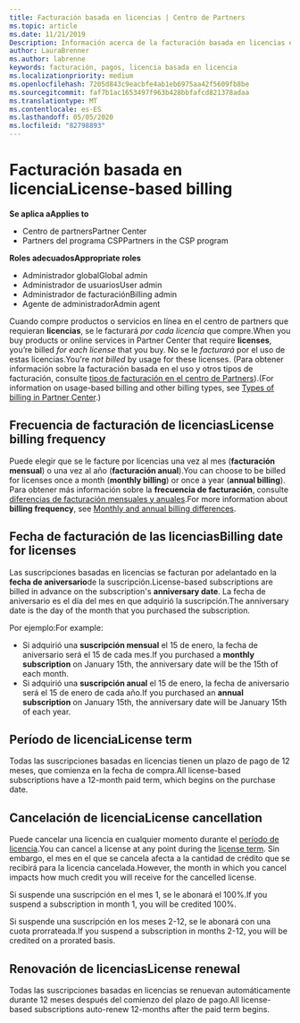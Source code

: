 ```yaml
---
title: Facturación basada en licencias | Centro de Partners
ms.topic: article
ms.date: 11/21/2019
Description: Información acerca de la facturación basada en licencias en el centro de Partners, donde se factura por licencia (no por el uso de licencias).
author: LauraBrenner
ms.author: labrenne
keywords: facturación, pagos, licencia basada en licencia
ms.localizationpriority: medium
ms.openlocfilehash: 7205d843c9eacbfe4ab1eb6975aa42f5609fb8be
ms.sourcegitcommit: faf7b1ac1653497f963b428bbfafcd821378adaa
ms.translationtype: MT
ms.contentlocale: es-ES
ms.lasthandoff: 05/05/2020
ms.locfileid: "82798893"
---
```

# <a name="license-based-billing"></a><span data-ttu-id="533bd-104">Facturación basada en licencia</span><span class="sxs-lookup"><span data-stu-id="533bd-104">License-based billing</span></span>

<span data-ttu-id="533bd-105">**Se aplica a**</span><span class="sxs-lookup"><span data-stu-id="533bd-105">**Applies to**</span></span>

- <span data-ttu-id="533bd-106">Centro de partners</span><span class="sxs-lookup"><span data-stu-id="533bd-106">Partner Center</span></span>
- <span data-ttu-id="533bd-107">Partners del programa CSP</span><span class="sxs-lookup"><span data-stu-id="533bd-107">Partners in the CSP program</span></span>

<span data-ttu-id="533bd-108">**Roles adecuados**</span><span class="sxs-lookup"><span data-stu-id="533bd-108">**Appropriate roles**</span></span>
-   <span data-ttu-id="533bd-109">Administrador global</span><span class="sxs-lookup"><span data-stu-id="533bd-109">Global admin</span></span>
-   <span data-ttu-id="533bd-110">Administrador de usuarios</span><span class="sxs-lookup"><span data-stu-id="533bd-110">User admin</span></span>
-   <span data-ttu-id="533bd-111">Administrador de facturación</span><span class="sxs-lookup"><span data-stu-id="533bd-111">Billing admin</span></span>
-   <span data-ttu-id="533bd-112">Agente de administrador</span><span class="sxs-lookup"><span data-stu-id="533bd-112">Admin agent</span></span>

<span data-ttu-id="533bd-113">Cuando compre productos o servicios en línea en el centro de partners que requieran **licencias**, se le facturará *por cada licencia* que compre.</span><span class="sxs-lookup"><span data-stu-id="533bd-113">When you buy products or online services in Partner Center that require **licenses**, you’re billed *for each license* that you buy.</span></span> <span data-ttu-id="533bd-114">No se le *facturará* por el uso de estas licencias.</span><span class="sxs-lookup"><span data-stu-id="533bd-114">You're *not billed* by usage for these licenses.</span></span> <span data-ttu-id="533bd-115">(Para obtener información sobre la facturación basada en el uso y otros tipos de facturación, consulte [tipos de facturación en el centro de Partners](billing-different-types.md)).</span><span class="sxs-lookup"><span data-stu-id="533bd-115">(For information on usage-based billing and other billing types, see [Types of billing in Partner Center](billing-different-types.md).)</span></span>

## <a name="license-billing-frequency"></a><span data-ttu-id="533bd-116">Frecuencia de facturación de licencias</span><span class="sxs-lookup"><span data-stu-id="533bd-116">License billing frequency</span></span>

<span data-ttu-id="533bd-117">Puede elegir que se le facture por licencias una vez al mes (**facturación mensual**) o una vez al año (**facturación anual**).</span><span class="sxs-lookup"><span data-stu-id="533bd-117">You can choose to be billed for licenses once a month (**monthly billing**) or once a year (**annual billing**).</span></span> <span data-ttu-id="533bd-118">Para obtener más información sobre la **frecuencia de facturación**, consulte [diferencias de facturación mensuales y anuales](billing-annual-monthly.md).</span><span class="sxs-lookup"><span data-stu-id="533bd-118">For more information about **billing frequency**, see [Monthly and annual billing differences](billing-annual-monthly.md).</span></span>

## <a name="billing-date-for-licenses"></a><span data-ttu-id="533bd-119">Fecha de facturación de las licencias</span><span class="sxs-lookup"><span data-stu-id="533bd-119">Billing date for licenses</span></span>

<span data-ttu-id="533bd-120">Las suscripciones basadas en licencias se facturan por adelantado en la **fecha de aniversario**de la suscripción.</span><span class="sxs-lookup"><span data-stu-id="533bd-120">License-based subscriptions are billed in advance on the subscription's **anniversary date**.</span></span> <span data-ttu-id="533bd-121">La fecha de aniversario es el día del mes en que adquirió la suscripción.</span><span class="sxs-lookup"><span data-stu-id="533bd-121">The anniversary date is the day of the month that you purchased the subscription.</span></span>

<span data-ttu-id="533bd-122">Por ejemplo:</span><span class="sxs-lookup"><span data-stu-id="533bd-122">For example:</span></span>

- <span data-ttu-id="533bd-123">Si adquirió una **suscripción mensual** el 15 de enero, la fecha de aniversario será el 15 de cada mes.</span><span class="sxs-lookup"><span data-stu-id="533bd-123">If you purchased a **monthly subscription** on January 15th, the anniversary date will be the 15th of each month.</span></span>
- <span data-ttu-id="533bd-124">Si adquirió una **suscripción anual** el 15 de enero, la fecha de aniversario será el 15 de enero de cada año.</span><span class="sxs-lookup"><span data-stu-id="533bd-124">If you purchased an **annual subscription** on January 15th, the anniversary date will be January 15th of each year.</span></span>

## <a name="license-term"></a><span data-ttu-id="533bd-125">Período de licencia</span><span class="sxs-lookup"><span data-stu-id="533bd-125">License term</span></span>

<span data-ttu-id="533bd-126">Todas las suscripciones basadas en licencias tienen un plazo de pago de 12 meses, que comienza en la fecha de compra.</span><span class="sxs-lookup"><span data-stu-id="533bd-126">All license-based subscriptions have a 12-month paid term, which begins on the purchase date.</span></span>

## <a name="license-cancellation"></a><span data-ttu-id="533bd-127">Cancelación de licencia</span><span class="sxs-lookup"><span data-stu-id="533bd-127">License cancellation</span></span>

<span data-ttu-id="533bd-128">Puede cancelar una licencia en cualquier momento durante el [período de licencia](#license-term).</span><span class="sxs-lookup"><span data-stu-id="533bd-128">You can cancel a license at any point during the [license term](#license-term).</span></span> <span data-ttu-id="533bd-129">Sin embargo, el mes en el que se cancela afecta a la cantidad de crédito que se recibirá para la licencia cancelada.</span><span class="sxs-lookup"><span data-stu-id="533bd-129">However, the month in which you cancel impacts how much credit you will receive for the cancelled license.</span></span>

<span data-ttu-id="533bd-130">Si suspende una suscripción en el mes 1, se le abonará el 100%.</span><span class="sxs-lookup"><span data-stu-id="533bd-130">If you suspend a subscription in month 1, you will be credited 100%.</span></span>

<span data-ttu-id="533bd-131">Si suspende una suscripción en los meses 2-12, se le abonará con una cuota prorrateada.</span><span class="sxs-lookup"><span data-stu-id="533bd-131">If you suspend a subscription in months 2-12, you will be credited on a prorated basis.</span></span>

## <a name="license-renewal"></a><span data-ttu-id="533bd-132">Renovación de licencias</span><span class="sxs-lookup"><span data-stu-id="533bd-132">License renewal</span></span>

<span data-ttu-id="533bd-133">Todas las suscripciones basadas en licencias se renuevan automáticamente durante 12 meses después del comienzo del plazo de pago.</span><span class="sxs-lookup"><span data-stu-id="533bd-133">All license-based subscriptions auto-renew 12-months after the paid term begins.</span></span>
